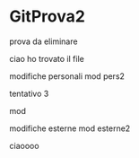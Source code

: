 # GitProva2

prova da eliminare




ciao ho trovato il file

modifiche personali
mod pers2


tentativo 3


mod


modifiche esterne
 mod esterne2

ciaoooo
